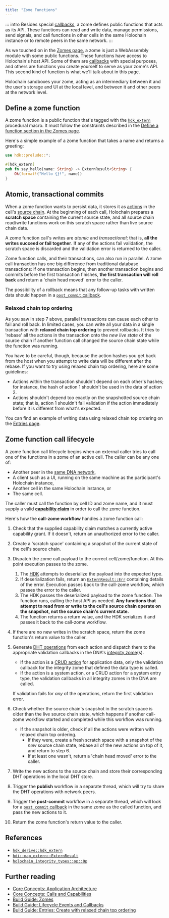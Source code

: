```yaml
---
title: "Zome Functions"
---
```


::: intro
Besides special [callbacks](/build/callbacks-and-lifecycle-hooks), a zome defines public functions that acts as its API. These functions can read and write data, manage permissions, send signals, and call functions in other cells in the same Holochain instance or to remote peers in the same network.
:::

As we touched on in the [Zomes page](/build/zomes/#how-a-zome-is-structured), a zome is just a WebAssembly module with some public functions. These functions have access to Holochain's host API. Some of them are [callbacks](/build/callbacks-and-lifecycle-hooks/) with special purposes, and others are functions you create yourself to serve as your zome's API. This second kind of function is what we'll talk about in this page.

Holochain sandboxes your zome, acting as an intermediary between it and the user's storage and UI at the local level, and between it and other peers at the network level.

## Define a zome function

A zome function is a public function that's tagged with the [`hdk_extern`](https://docs.rs/hdk/latest/hdk/prelude/attr.hdk_extern.html) procedural macro. It must follow the constraints described in the [Define a function section in the Zomes page](/build/zomes/#define-a-function).

Here's a simple example of a zome function that takes a name and returns a greeting:

```rust
use hdk::prelude::*;

#[hdk_extern]
pub fn say_hello(name: String) -> ExternResult<String> {
    Ok(format!("Hello {}!", name))
}
```

## Atomic, transactional commits

When a zome function wants to persist data, it stores it as [actions](/build/working-with-data/#entries-actions-and-records-primary-data) in the cell's [source chain](/build/working-with-data/#individual-state-histories-as-public-records). At the beginning of each call, Holochain prepares a **scratch space** containing the current source state, and all source chain read/write functions work on this scratch space rather than live source chain data.

A zome function call's writes are _atomic_ and _transactional_; that is, **all the writes succeed or fail together**. If any of the actions fail validation, the scratch space is discarded and the validation error is returned to the caller.

Zome function calls, and their transactions, can also run in parallel. A zome call transaction has one big difference from traditional database transactions: if one transaction begins, then another transaction begins and commits before the first transaction finishes, **the first transaction will roll back** and return a 'chain head moved' error to the caller.

The possibility of a rollback means that any follow-up tasks with written data should happen in a [`post_commit` callback](/build/callbacks-and-lifecycle-hooks/#define-a-post-commit-callback).

### Relaxed chain top ordering

As you saw in step 7 above, parallel transactions can cause each other to fail and roll back. In limited cases, you can write all your data in a single transaction with **relaxed chain top ordering** to prevent rollbacks. It tries to 'rebase' all the actions in the transaction onto the _new live state_ of the source chain if another function call changed the source chain state while the function was running.

You have to be careful, though, because the action hashes you get back from the host when you attempt to write data will be different after the rebase. If you want to try using relaxed chain top ordering, here are some guidelines:

* Actions within the transaction shouldn't depend on each other's hashes; for instance, the hash of action 1 shouldn't be used in the data of action 2.
* Actions shouldn't depend too exactly on the snapshotted source chain state; that is, action 1 shouldn't fail validation if the action immediately before it is different from what's expected.

You can find an example of writing data using relaxed chain top ordering on the [Entries page](/build/entries/#create-with-relaxed-chain-top-ordering).

## Zome function call lifecycle

A zome function call lifecycle begins when an external caller tries to call one of the functions in a zome of an active cell. The caller can be any one of:

* Another peer in the [same DNA network](/build/application-structure/#dna),
* A client such as a UI, running on the same machine as the participant's Holochain instance,
* Another cell in the same Holochain instance, or
* The same cell.

The caller must call the function by cell ID and zome name, and it must supply a valid [**capability claim**](/concepts/8_calls_capabilities/) in order to call the zome function.

Here's how the **call-zome workflow** handles a zome function call:

<!-- TODO: Make this into a sequence diagram -->

1. Check that the supplied capability claim matches a currently active capability grant. If it doesn't, return an unauthorized error to the caller.
3. Create a 'scratch space' containing a snapshot of the current state of the cell's source chain.
4. Dispatch the zome call payload to the correct cell/zome/function. At this point execution passes to the zome.
    1. The [HDK](https://crates.io/crates/hdk) attempts to deserialize the payload into the expected type.
    2. If deserialization fails, return an [`ExternResult::Err`](https://docs.rs/hdk/latest/hdk/map_extern/type.ExternResult.html#variant.Err) containing details of the error. Execution passes back to the call-zome workflow, which passes the error to the caller.
    3. The HDK passes the deserialized payload to the zome function. The function runs, calling the host API as needed. **Any functions that attempt to read from or write to the cell's source chain operate on the snapshot, not the source chain's current state.**
    4. The function returns a return value, and the HDK serializes it and passes it back to the call-zome workflow.
5. If there are no new writes in the scratch space, return the zome function's return value to the caller.
6. Generate [DHT operations](https://docs.rs/hdi/latest/hdi/prelude/enum.Op.html) from each action and dispatch them to the appropriate validation callbacks in the DNA's [integrity zome](/build/application-structure/#zome)(s).
    * If the action is a [CRUD action](/build/working-with-data/#crud-metadata-graph) for application data, only the validation callback for the integrity zome that defined the data type is called.
    * If the action is a system action, or a CRUD action for a system entry type, the validation callbacks in all integrity zomes in the DNA are called.

    If validation fails for _any_ of the operations, return the first <!-- FIXME: last? that seems to be what the `fold` does --> validation error.
7. Check whether the source chain's snapshot in the scratch space is older than the live source chain state, which happens if another call-zome workflow started and completed while this workflow was running.
    * If the snapshot is older, check if all the actions were written with relaxed chain top ordering.
        * If they were, create a fresh scratch space with a snapshot of the _new_ source chain state, rebase all of the new actions on top of it, and return to step 6.
        * If at least one wasn't, return a 'chain head moved' error to the caller.
8. Write the new actions to the source chain and store their corresponding DHT operations in the local DHT store.
9. Trigger the **publish** workflow in a separate thread, which will try to share the DHT operations with network peers.
10. Trigger the **post-commit** workflow in a separate thread, which will look for a [`post_commit` callback](/build/callbacks-and-lifecycle-hooks/#define-a-post-commit-callback) in the same zome as the called function, and pass the new actions to it.
11. Return the zome function's return value to the caller.

## References

* [`hdk_derive::hdk_extern`](https://docs.rs/hdk_derive/latest/hdk_derive/attr.hdk_extern.html)
* [`hdi::map_extern::ExternResult`](https://docs.rs/hdi/latest/hdi/map_extern/type.ExternResult.html)
* [`holochain_integrity_types::op::Op`](https://docs.rs/holochain_integrity_types/latest/holochain_integrity_types/op/enum.Op.html)

## Further reading

* [Core Concepts: Application Architecture](/concepts/2_application_architecture/)
* [Core Concepts: Calls and Capabilities](/concepts/8_calls_capabilities/)
* [Build Guide: Zomes](/build/zomes/)
* [Build Guide: Lifecycle Events and Callbacks](/build/callbacks-and-lifecycle-hooks/)
* [Build Guide: Entries: Create with relaxed chain top ordering](/build/entries/#create-with-relaxed-chain-top-ordering)